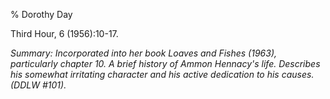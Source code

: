 % Dorothy Day

Third Hour, 6 (1956):10-17.

*Summary: Incorporated into her book Loaves and Fishes (1963),
particularly chapter 10. A brief history of Ammon Hennacy's life.
Describes his somewhat irritating character and his active dedication to
his causes. (DDLW \#101).*


